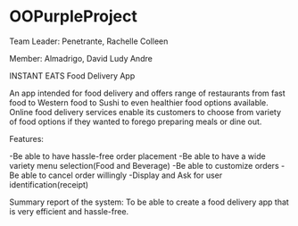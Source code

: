 # OOPurpleProject

Team Leader: Penetrante, Rachelle Colleen

Member: Almadrigo, David Ludy Andre

INSTANT EATS 
Food Delivery App

An app intended for food delivery and offers range of restaurants from fast food to Western food to Sushi to even healthier food options available. Online food delivery services enable its customers to choose from variety of food options if they wanted to forego preparing meals or dine out.

Features:

-Be able to have hassle-free order placement
-Be able to have a wide variety menu selection(Food and Beverage) 
-Be able to customize orders 
-Be able to cancel order willingly
-Display and Ask for user identification(receipt)

Summary report of the system: To be able to create a food delivery app that is very efficient and hassle-free.
